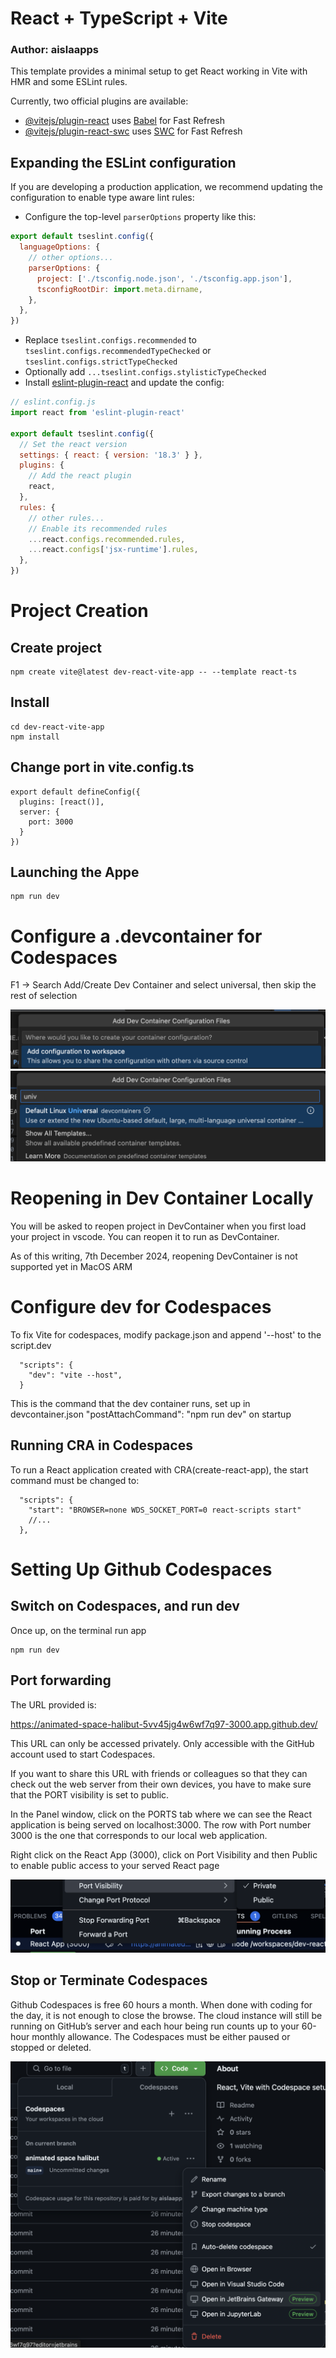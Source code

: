 # React + TypeScript + Vite
### Author: aislaapps

This template provides a minimal setup to get React working in Vite with HMR and some ESLint rules.

Currently, two official plugins are available:

- [@vitejs/plugin-react](https://github.com/vitejs/vite-plugin-react/blob/main/packages/plugin-react/README.md) uses [Babel](https://babeljs.io/) for Fast Refresh
- [@vitejs/plugin-react-swc](https://github.com/vitejs/vite-plugin-react-swc) uses [SWC](https://swc.rs/) for Fast Refresh

## Expanding the ESLint configuration

If you are developing a production application, we recommend updating the configuration to enable type aware lint rules:

- Configure the top-level `parserOptions` property like this:

```js
export default tseslint.config({
  languageOptions: {
    // other options...
    parserOptions: {
      project: ['./tsconfig.node.json', './tsconfig.app.json'],
      tsconfigRootDir: import.meta.dirname,
    },
  },
})
```

- Replace `tseslint.configs.recommended` to `tseslint.configs.recommendedTypeChecked` or `tseslint.configs.strictTypeChecked`
- Optionally add `...tseslint.configs.stylisticTypeChecked`
- Install [eslint-plugin-react](https://github.com/jsx-eslint/eslint-plugin-react) and update the config:

```js
// eslint.config.js
import react from 'eslint-plugin-react'

export default tseslint.config({
  // Set the react version
  settings: { react: { version: '18.3' } },
  plugins: {
    // Add the react plugin
    react,
  },
  rules: {
    // other rules...
    // Enable its recommended rules
    ...react.configs.recommended.rules,
    ...react.configs['jsx-runtime'].rules,
  },
})
```
# Project Creation

## Create project

```
npm create vite@latest dev-react-vite-app -- --template react-ts
```

## Install

```
cd dev-react-vite-app
npm install
```

## Change port in vite.config.ts

```
export default defineConfig({
  plugins: [react()],
  server: {
    port: 3000
  }
})

```

## Launching the Appe

```
npm run dev
```

# Configure a .devcontainer for Codespaces

F1 -> Search Add/Create Dev Container and select universal, then skip the rest of selection

![alt text](image-2.png)
![alt text](image-1.png)

# Reopening in Dev Container Locally

You will be asked to reopen project in DevContainer when you first load your project in vscode.
You can reopen it to run as DevContainer.

As of this writing, 7th December 2024, reopening DevContainer is not supported yet in MacOS ARM


# Configure dev for Codespaces

To fix Vite for codespaces, modify package.json and append '--host' to the script.dev 

```
  "scripts": {
    "dev": "vite --host",
  }
```

This is the command that the dev container runs, set up in devcontainer.json "postAttachCommand": "npm run dev" on startup

## Running CRA in Codespaces

To run a React application created with CRA(create-react-app), the start command must be changed to:

```
  "scripts": {
    "start": "BROWSER=none WDS_SOCKET_PORT=0 react-scripts start"
    //...
  },
```

# Setting Up Github Codespaces

## Switch on Codespaces, and run dev

Once up, on the terminal run app

```
npm run dev
```

## Port forwarding

The URL provided is:

https://animated-space-halibut-5vv45jg4w6wf7q97-3000.app.github.dev/

This URL can only be accessed privately. Only accessible with the GitHub account used to start Codespaces. 

If you want to share this URL with friends or colleagues so that they can check out the web server from their own devices, you have to make sure that the PORT visibility is set to public.

In the Panel window, click on the PORTS tab where we can see the React application is being served on localhost:3000. The row with Port number 3000 is the one that corresponds to our local web application.

Right click on the React App (3000), click on Port Visibility and then Public to enable public access to your served React page

![alt text](image-4.png)

## Stop or Terminate Codespaces

Github Codespaces is free 60 hours a month. When done with coding for the day, it is not enough to close the browse.
The cloud instance will still be running on GitHub’s server and each hour being run counts up to your 60-hour monthly allowance. The Codespaces must be either paused or stopped or deleted.

![alt text](image-5.png)
